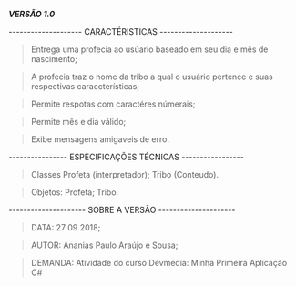 _________________________VERSÃO 1.0_________________________

 -------------------- CARACTÉRISTICAS -------------------- 
> Entrega uma profecia ao usúario baseado em seu dia e mês de nascimento;

> A profecia traz o nome da tribo a qual o usuário pertence e suas respectivas caraccterísticas;

> Permite respotas com caractéres númerais;

> Permite mês e dia válido;

> Exibe mensagens amigaveis de erro.

 ---------------- ESPECIFICAÇÕES TÉCNICAS ----------------- 
> Classes
> Profeta (interpretador);
Tribo (Conteudo).

> Objetos:
> Profeta;
> Tribo.

--------------------- SOBRE A VERSÃO ---------------------
> DATA: 27 09 2018;

> AUTOR: Ananias Paulo Araújo e Sousa;

> DEMANDA: Atividade do curso Devmedia: Minha Primeira Aplicação C#
